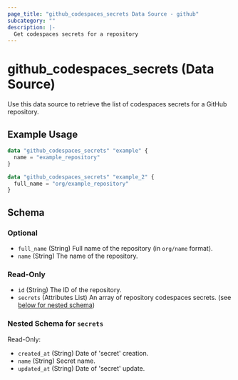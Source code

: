 ```yaml
---
page_title: "github_codespaces_secrets Data Source - github"
subcategory: ""
description: |-
  Get codespaces secrets for a repository
---
```


# github_codespaces_secrets (Data Source)

Use this data source to retrieve the list of codespaces secrets for a GitHub repository.

## Example Usage

```terraform
data "github_codespaces_secrets" "example" {
  name = "example_repository"
}

data "github_codespaces_secrets" "example_2" {
  full_name = "org/example_repository"
}
```

<!-- schema generated by tfplugindocs -->
## Schema

### Optional

- `full_name` (String) Full name of the repository (in `org/name` format).
- `name` (String) The name of the repository.

### Read-Only

- `id` (String) The ID of the repository.
- `secrets` (Attributes List) An array of repository codespaces secrets. (see [below for nested schema](#nestedatt--secrets))

<a id="nestedatt--secrets"></a>
### Nested Schema for `secrets`

Read-Only:

- `created_at` (String) Date of 'secret' creation.
- `name` (String) Secret name.
- `updated_at` (String) Date of 'secret' update.
